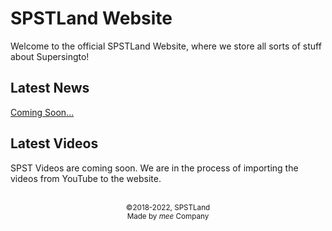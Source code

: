 <link rel="stylesheet" href="https://spstland.github.io/style.css">


# SPSTLand Website
Welcome to the official SPSTLand Website, where we store all sorts of stuff about Supersingto!<br>

## Latest News
[Coming Soon...](/news/comingsoon)

## Latest Videos
SPST Videos are coming soon. We are in the process of importing the videos from YouTube to the website.

<br>

<center><sub>
  &copy;2018-2022, SPSTLand<br>
  Made by <i>mee</i> Company
</sub></center>
